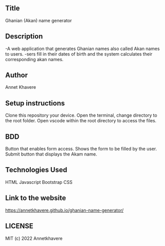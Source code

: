 ## Title
Ghanian (Akan) name generator
## Description
-A web application that generates Ghanian names also called Akan names to users.
-sers fill in their dates of birth and the system calculates their corresponding akan names.
## Author
Annet Khavere 
## Setup instructions
Clone this repository your device.
Open the terminal, change directory to the root folder.
Open vscode within the root directory to access the files.
## BDD
Button that enables form access.
Shows the form to be filled by the user.
Submit button that displays the Akam name.
## Technologies Used
HTML
Javascript
Bootstrap
CSS
## Link to the website
https://annetkhavere.github.io/ghanian-name-generator/
## LICENSE
MIT (c) 2022 Annetkhavere

